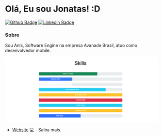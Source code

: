 # Olá, Eu sou Jonatas! :D

[![Github Badge](https://img.shields.io/badge/-Github-000?style=flat-square&logo=Github&logoColor=white&link=https://github.com/jonatasandradedeveloper)](https://github.com/jonatasandradedeveloper)
[![Linkedin Badge](https://img.shields.io/badge/-LinkedIn-blue?style=flat-square&logo=Linkedin&logoColor=white&link=https://www.linkedin.com/in/jonatas-dev/)](https://www.linkedin.com/in/jonatas-dev/)

### Sobre
Sou Anls, Software Engine na empresa Avanade Brasil, atuo como desenvolvedor mobile.

![alt tag](assets/images/skils.png)

- [Website](https://jonatasandradedeveloper.github.io/) 💻 - Saiba mais.
